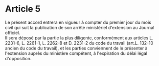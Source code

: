 # Article 5

Le présent accord entrera en vigueur à compter du premier jour du mois civil qui suit la publication de son arrêté ministériel d'extension au Journal officiel.   
Il sera déposé par la partie la plus diligente, conformément aux articles L. 2231-6, L. 2261-1, L. 2262-8 et D. 2231-2 du code du travail (art.L. 132-10 ancien du code du travail), et les parties conviennent de le présenter à l'extension auprès du ministère compétent, à l'expiration du délai légal d'opposition.

